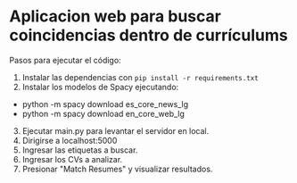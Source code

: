 # Aplicacion web para buscar coincidencias dentro de currículums

Pasos para ejecutar el código:
1. Instalar las dependencias con ``pip install -r requirements.txt``
2. Instalar los modelos de Spacy ejecutando:
 - python -m spacy download es_core_news_lg
 - python -m spacy download en_core_web_lg
3. Ejecutar main.py para levantar el servidor en local.
4. Dirigirse a localhost:5000
5. Ingresar las etiquetas a buscar.
6. Ingresar los CVs a analizar.
7. Presionar "Match Resumes" y visualizar resultados.